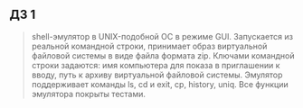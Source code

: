 ## ДЗ 1
>shell-эмулятор в UNIX-подобной ОС в режиме GUI. Запускается из реальной командной строки, принимает образ виртуальной файловой системы в виде файла формата zip. Ключами командной строки задаются: имя компьютера для показа в приглашении к вводу, путь к архиву виртуальной файловой системы. Эмулятор поддерживает команды ls, cd и exit, cp, history, uniq.
Все функции эмулятора покрыты тестами.
